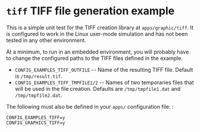 `tiff` TIFF file generation example
===================================

This is a simple unit test for the TIFF creation library at
`apps/graphic/tiff`. It is configured to work in the Linux user-mode
simulation and has not been tested in any other environment.

At a minimum, to run in an embedded environment, you will probably have
to change the configured paths to the TIFF files defined in the example.

-   `CONFIG_EXAMPLES_TIFF_OUTFILE` -- Name of the resulting TIFF file.
    Default is `/tmp/result.tif`.
-   `CONFIG_EXAMPLES_TIFF_TMPFILE1/2` -- Names of two temporaries files
    that will be used in the file creation. Defaults are
    `/tmp/tmpfile1.dat` and `/tmp/tmpfile2.dat`.

The following must also be defined in your `apps/` configuration file: :

    CONFIG_EXAMPLES_TIFF=y
    CONFIG_GRAPHICS_TIFF=y
